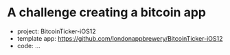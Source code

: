 # A challenge creating a bitcoin app
- project: BitcoinTicker-iOS12
- template app: https://github.com/londonappbrewery/BitcoinTicker-iOS12
- code: ...